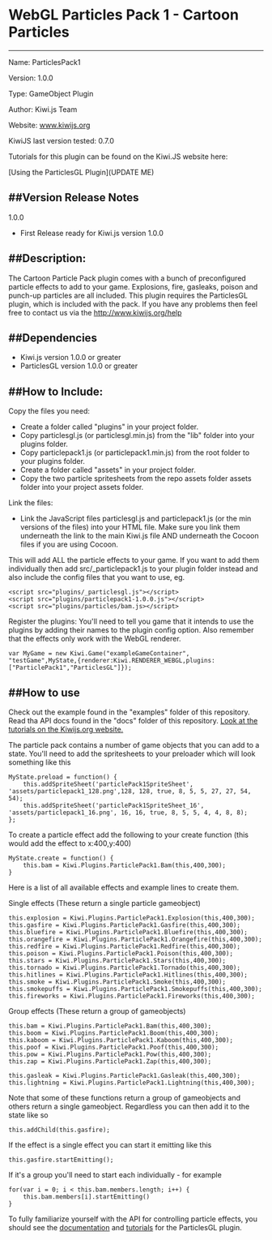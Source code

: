 WebGL Particles Pack 1 - Cartoon Particles
=======================================
-------------------------------------

Name: ParticlesPack1

Version: 1.0.0

Type: GameObject Plugin

Author: Kiwi.js Team

Website: www.kiwijs.org

KiwiJS last version tested: 0.7.0

Tutorials for this plugin can be found on the Kiwi.JS website here:

[Using the ParticlesGL Plugin](UPDATE ME)


##Version Release Notes
--------------------------------------------------------------------------
1.0.0
  - First Release ready for Kiwi.js version 1.0.0


##Description:
----------------------------------------------------------------------------------------
The Cartoon Particle Pack plugin comes with a bunch of preconfigured particle effects to add to your game.
Explosions, fire, gasleaks, poison and punch-up particles are all included. This plugin requires the
ParticlesGL plugin, which is included with the pack. 
If you have any problems then feel free to contact us via the http://www.kiwijs.org/help


##Dependencies
----------------------------------------------------------------------------------------
- Kiwi.js version 1.0.0 or greater
- ParticlesGL version 1.0.0 or greater

##How to Include: 
----------------------------------------------------------------------------------------


Copy the files you need:
- Create a folder called "plugins" in your project folder.
- Copy particlesgl.js (or particlesgl.min.js) from the "lib" folder into your plugins folder.
- Copy particlepack1.js (or particlepack1.min.js) from the root folder to your plugins folder.
- Create a folder called "assets" in your project folder.
- Copy the two particle spritesheets from the repo assets folder assets folder into your project assets folder. 

Link the files:
- Link the JavaScript files particlesgl.js and particlepack1.js (or the min versions of the files) into your HTML file. Make sure you link them underneath the link to the main Kiwi.js file AND underneath the Cocoon files if you are using Cocoon.

    <script src="plugins/particlesgl-1.0.0.js"></script>
    <script src="plugins/particlepack1-1.0.0.js"></script>

This will add ALL the particle effects to your game. If you want to add them individually then add src/_particlepack1.js to your plugin folder instead and also include the config files that you want to use, eg.

    <script src="plugins/_particlesgl.js"></script>
    <script src="plugins/particlepack1-1.0.0.js"></script>
    <script src="plugins/particles/bam.js></script>

Register the plugins:
You'll need to tell you game that it intends to use the plugins by adding their names to the plugin config option. Also remember that the effects only work with the WebGL renderer. 
    
    var MyGame = new Kiwi.Game("exampleGameContainer",
    "testGame",MyState,{renderer:Kiwi.RENDERER_WEBGL,plugins:["ParticlePack1","ParticlesGL"]});

##How to use
--------------------------------------------------

Check out the example found in the "examples" folder of this repository.
Read tha API docs found in the "docs" folder of this repository.
[Look at the tutorials on the Kiwijs.org website.](Something)

The particle pack contains a number of game objects that you can add to a state.
You'll need to add the spritesheets to your preloader which will look something like this

	MyState.preload = function() {
		this.addSpriteSheet('particlePack1SpriteSheet', 'assets/particlepack1_128.png',128, 128, true, 8, 5, 5, 27, 27, 54, 54);
		this.addSpriteSheet('particlePack1SpriteSheet_16', 'assets/particlepack1_16.png', 16, 16, true, 8, 5, 5, 4, 4, 8, 8);
	};

To create a particle effect add the following to your create function (this would add the effect to x:400,y:400)

    MyState.create = function() {
    	this.bam = Kiwi.Plugins.ParticlePack1.Bam(this,400,300);
    }

Here is a list of all available effects and example lines to create them.

Single effects (These return a single particle gameobject)

    this.explosion = Kiwi.Plugins.ParticlePack1.Explosion(this,400,300);
    this.gasfire = Kiwi.Plugins.ParticlePack1.Gasfire(this,400,300);
    this.bluefire = Kiwi.Plugins.ParticlePack1.Bluefire(this,400,300);
	this.orangefire = Kiwi.Plugins.ParticlePack1.Orangefire(this,400,300);
	this.redfire = Kiwi.Plugins.ParticlePack1.Redfire(this,400,300);
	this.poison = Kiwi.Plugins.ParticlePack1.Poison(this,400,300);
	this.stars = Kiwi.Plugins.ParticlePack1.Stars(this,400,300);
	this.tornado = Kiwi.Plugins.ParticlePack1.Tornado(this,400,300);
	this.hitlines = Kiwi.Plugins.ParticlePack1.Hitlines(this,400,300);
	this.smoke = Kiwi.Plugins.ParticlePack1.Smoke(this,400,300);
	this.smokepuffs = Kiwi.Plugins.ParticlePack1.Smokepuffs(this,400,300);
	this.fireworks = Kiwi.Plugins.ParticlePack1.Fireworks(this,400,300);
	

Group effects (These return a group of gameobjects)

	this.bam = Kiwi.Plugins.ParticlePack1.Bam(this,400,300);
	this.boom = Kiwi.Plugins.ParticlePack1.Boom(this,400,300);
	this.kaboom = Kiwi.Plugins.ParticlePack1.Kaboom(this,400,300);
	this.poof = Kiwi.Plugins.ParticlePack1.Poof(this,400,300);
	this.pow = Kiwi.Plugins.ParticlePack1.Pow(this,400,300);
	this.zap = Kiwi.Plugins.ParticlePack1.Zap(this,400,300);
	
	this.gasleak = Kiwi.Plugins.ParticlePack1.Gasleak(this,400,300);
	this.lightning = Kiwi.Plugins.ParticlePack1.Lightning(this,400,300);

Note that some of these functions return a group of gameobjects and others return a single gameobject. Regardless you can then add it to the state like so

	this.addChild(this.gasfire);

If the effect is a single effect you can start it emitting like this
    
    this.gasfire.startEmitting();

If it's a group you'll need to start each individually - for example

    for(var i = 0; i < this.bam.members.length; i++) {
        this.bam.members[i].startEmitting()
    }

To fully familiarize yourself with the API for controlling particle effects, you should see the [documentation](link) and [tutorials](link) for the ParticlesGL plugin.

